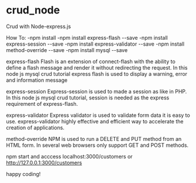 # crud_node
Crud with Node-express.js

How To:
-npm install
-npm install express-flash --save
-npm install express-session --save
-npm install express-validator --save
-npm install method-override --save
-npm install mysql --save

express-flash
Flash is an extension of connect-flash with the ability to define a flash message and render it without redirecting the request.
In this node js mysql crud tutorial express flash is used to display a warning, error and information message

express-session
Express-session is used to made a session as like in PHP. In this node js mysql crud tutorial, session is needed as the express requirement of express-flash.

express-validator
Express validator is used to validate form data it is easy to use. express-validator highly effective and efficient way to accelerate the creation of applications.

method-override
NPM is used to run a DELETE and PUT method from an HTML form. In several web browsers only support GET and POST methods.

npm start and acccess localhost:3000/customers or http://127.0.0.1:3000/customers

happy coding!
